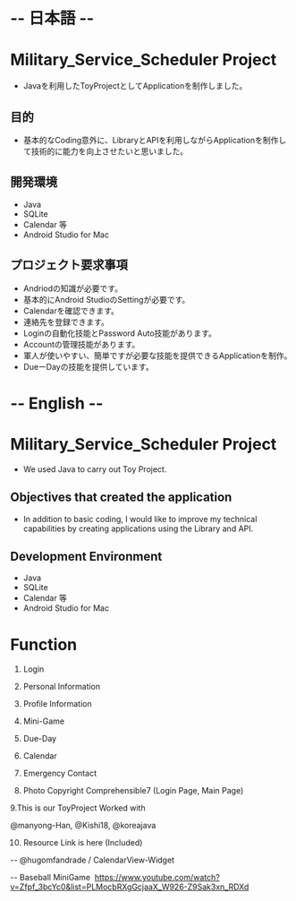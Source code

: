 # -- 日本語 --
# Military_Service_Scheduler Project
- Javaを利用したToyProjectとしてApplicationを制作しました。

## 目的

- 基本的なCoding意外に、LibraryとAPIを利用しながらApplicationを制作して技術的に能力を向上させたいと思いました。

## 開発環境

- Java
- SQLite
- Calendar 等
- Android Studio for Mac

## プロジェクト要求事項

- Andriodの知識が必要です。
- 基本的にAndroid StudioのSettingが必要です。
- Calendarを確認できます。
- 連絡先を登録できます。
- Loginの自動化技能とPassword Auto技能があります。
- Accountの管理技能があります。
- 軍人が使いやすい、簡単ですが必要な技能を提供できるApplicationを制作。
- DueーDayの技能を提供しています。




# -- English --
# Military_Service_Scheduler Project
- We used Java to carry out Toy Project.

## Objectives that created the application

- In addition to basic coding, I would like to improve my technical capabilities by creating applications using the Library and API.

## Development Environment

- Java
- SQLite
- Calendar 等
- Android Studio for Mac

# Function

1. Login 

2. Personal Information 

3. Profile Information 

4. Mini-Game 

5. Due-Day 

6. Calendar 

7. Emergency Contact 

8. Photo Copyright Comprehensible7 (Login Page, Main Page) 

9.This is our ToyProject Worked with 

  @manyong-Han, @Kishi18, @koreajava

10. Resource Link is here (Included)

-- @hugomfandrade / CalendarView-Widget 

-- Baseball MiniGame 
https://www.youtube.com/watch?v=Zfpf_3bcYc0&list=PLMocbRXgGcjaaX_W926-Z9Sak3xn_RDXd
